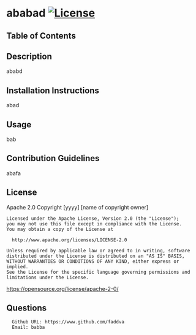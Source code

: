 # ababad   [![License](https://img.shields.io/badge/License-Apache_2.0-blue.svg)](https://opensource.org/licenses/Apache-2.0)

  ## Table of Contents
  
  ## Description
  
  ababd
  
  ## Installation Instructions 
  
  abad
  
  ## Usage
  
  bab
  
  ## Contribution Guidelines 
  
  abafa
  
  ## License
  Apache 2.0
  Copyright [yyyy] [name of copyright owner]

    Licensed under the Apache License, Version 2.0 (the "License");
    you may not use this file except in compliance with the License.
    You may obtain a copy of the License at
 
      http://www.apache.org/licenses/LICENSE-2.0
 
    Unless required by applicable law or agreed to in writing, software
    distributed under the License is distributed on an "AS IS" BASIS,
    WITHOUT WARRANTIES OR CONDITIONS OF ANY KIND, either express or implied.
    See the License for the specific language governing permissions and
    limitations under the License.

  https://opensource.org/license/apache-2-0/
  ## Questions
      Github URL: https://www.github.com/faddva
      Email: babba
  